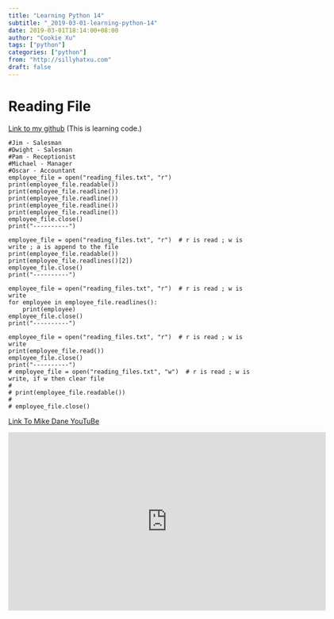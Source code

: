 ```yaml
---
title: "Learning Python 14"
subtitle: "_2019-03-01-learning-python-14"
date: 2019-03-01T18:14:00+08:00
author: "Cookie Xu"
tags: ["python"]
categories: ["python"]
from: "http://sillyhatxu.com"
draft: false
---
```


# Reading File

[Link to my github](https://github.com/sillyhatxu/learning-python/blob/master/reading_files.py) (This is learning code.)

```
#Jim - Salesman
#Dwight - Salesman
#Pam - Receptionist
#Michael - Manager
#Oscar - Accountant
employee_file = open("reading_files.txt", "r")
print(employee_file.readable())
print(employee_file.readline())
print(employee_file.readline())
print(employee_file.readline())
print(employee_file.readline())
employee_file.close()
print("----------")

employee_file = open("reading_files.txt", "r")  # r is read ; w is write ; a is append to the file
print(employee_file.readable())
print(employee_file.readlines()[2])
employee_file.close()
print("----------")

employee_file = open("reading_files.txt", "r")  # r is read ; w is write
for employee in employee_file.readlines():
    print(employee)
employee_file.close()
print("----------")

employee_file = open("reading_files.txt", "r")  # r is read ; w is write
print(employee_file.read())
employee_file.close()
print("----------")
# employee_file = open("reading_files.txt", "w")  # r is read ; w is write, if w then clear file
#
# print(employee_file.readable())
#
# employee_file.close()
```

[Link To Mike Dane YouTuBe](https://www.youtube.com/watch?v=jC7CPoSDNzE&list=PLLAZ4kZ9dFpMMs5lskzBApYXn0bl7emsW&index=28)

<iframe id="ytplayer" type="text/html" width="640" height="360"
  src="https://www.youtube.com/embed/jC7CPoSDNzE?origin=https://www.youtube.com/watch?v=jC7CPoSDNzE&list=PLLAZ4kZ9dFpMMs5lskzBApYXn0bl7emsW&index=28"
  frameborder="0"></iframe>